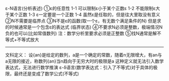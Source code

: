 ε-N语言(分析表述)
①ε的任意性
1-1 可以限制ε小于某个正数ε
1-2 不能限制ε大于某个正数
1-3 ε一定要是一个正数
1-4 虽然ε是任取的，但是往大里取没有意义
②N不需要是临界点
③N不是ε的函数(取一个ε，有无数个满足条件的N)
但是求的时候通常是一个包含ε的表达式
(临界状态)
④不要求N必须是整数，极端情况N负的也可以(比如常值数列)
注：数学分析里要求必须是正整数
⑤找N通常是解不等式+不等式放大

---

文科定义：
设{an}是给定的数列，a是一个确定的常数，随着n无限增大，有an与a无限的接近，称数列{an}当n趋向于无穷大时的极限是a
这种定义就无法引入数学表达式，无法进行数学推演
ε-δ语言(数学表达式：引入了不等式)对于具体的极限，最终还是变成了数学公式(不等式)
